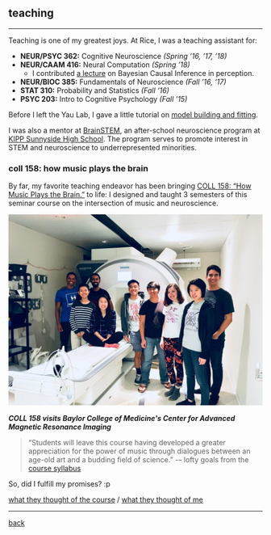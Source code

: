 
## teaching
***
Teaching is one of my greatest joys. At Rice, I was a teaching assistant for:

* **NEUR/PSYC 362:** Cognitive Neuroscience _(Spring ’16, ’17, ’18)_
* **NEUR/CAAM 416:** Neural Computation _(Spring ’18)_ 
  * I contributed [a lecture](./bci_lecture.pdf) on Bayesian Causal Inference in perception.
* **NEUR/BIOC 385:** Fundamentals of Neuroscience _(Fall ’16, ’17)_
* **STAT 310:** Probability and Statistics _(Fall ‘16)_
* **PSYC 203:** Intro to Cognitive Psychology _(Fall ’15)_

Before I left the Yau Lab, I gave a little tutorial on [model building and fitting](./lai_modeling.pdf).

I was also a mentor at [BrainSTEM](https://brainstem.club/), an after-school neuroscience program at [KIPP Sunnyside High School](http://kipphouston.org/sunnyside). The program serves to promote interest in STEM and neuroscience to underrepresented minorities.

### coll 158: how music plays the brain

By far, my favorite teaching endeavor has been bringing [COLL 158: “How Music Plays the Brain.”](https://courses.rice.edu/admweb/!SWKSCAT.cat?p_action=CATALIST&p_acyr_code=2019&p_crse_numb=158&p_subj=COLL) to life: I designed and taught 3 semesters of this seminar course on the intersection of music and neuroscience.

![Visiting CAMRI](./coll158camri.jpg)

_**COLL 158 visits Baylor College of Medicine's Center for Advanced Magnetic Resonance Imaging**_

> “Students will leave this course having developed a greater appreciation for the power of music through dialogues between an age-old art and a budding field of science.” -– lofty goals from the [course syllabus](https://docs.google.com/a/rice.edu/document/d/e/2PACX-1vSEOAOsSzzJJTJuK-n5mIAhbJBXXJzCk7ZmlUppfPqA8NLAj1-PjvgmIYkqssITnNSIoEm8tnf41r3s/pub)

So, did I fulfill my promises? :p

  [what they thought of the course](./coll158_evals.pdf) / [what they thought of me](./coll158_teaching.pdf)

***
[back](./)
